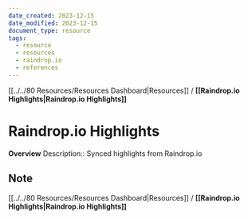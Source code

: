 ```yaml
---
date_created: 2023-12-15
date_modified: 2023-12-15
document_type: resource
tags:
  - resource
  - resources
  - raindrop.io
  - references
---
```

[[../../80 Resources/Resources Dashboard|Resources]] / **[[Raindrop.io Highlights|Raindrop.io Highlights]]**
# Raindrop.io Highlights
**Overview**
Description:: Synced highlights from Raindrop.io


## Note

[[../../80 Resources/Resources Dashboard|Resources]] / **[[Raindrop.io Highlights|Raindrop.io Highlights]]**

